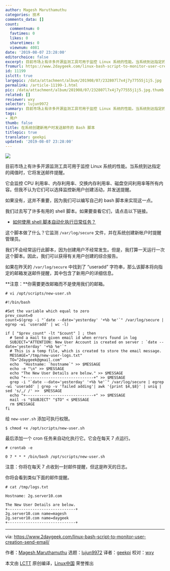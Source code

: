 ```yaml
---
author: Magesh Maruthamuthu
categories: 技术
comments_data: []
count:
  commentnum: 0
  favtimes: 0
  likes: 0
  sharetimes: 0
  viewnum: 4081
date: '2019-08-07 23:28:00'
editorchoice: false
excerpt: 目前市场上有许多开源监测工具可用于监控 Linux 系统的性能。当系统到达指定的阈值时，它将发送邮件提醒。但我不认为它们可以选择监控新用户创建活动，并发送提醒。
fromurl: https://www.2daygeek.com/linux-bash-script-to-monitor-user-creation-send-email/
id: 11199
islctt: true
largepic: /data/attachment/album/201908/07/232807l7x4j7y77555j1j5.jpg
permalink: /article-11199-1.html
pic: /data/attachment/album/201908/07/232807l7x4j7y77555j1j5.jpg.thumb.jpg
related: []
reviewer: wxy
selector: lujun9972
summary: 目前市场上有许多开源监测工具可用于监控 Linux 系统的性能。当系统到达指定的阈值时，它将发送邮件提醒。但我不认为它们可以选择监控新用户创建活动，并发送提醒。
tags:
- 用户
thumb: false
title: 在系统创建新用户时发送邮件的 Bash 脚本
titlepic: true
translator: geekpi
updated: '2019-08-07 23:28:00'
---
```


![](/data/attachment/album/201908/07/232807l7x4j7y77555j1j5.jpg)


目前市场上有许多开源监测工具可用于监控 Linux 系统的性能。当系统到达指定的阈值时，它将发送邮件提醒。


它会监控 CPU 利用率、内存利用率、交换内存利用率、磁盘空间利用率等所有内容。但我不认为它们可以选择监控新用户创建活动，并发送提醒。


如果没有，这并不重要，因为我们可以编写自己的 bash 脚本来实现这一点。


我们过去写了许多有用的 shell 脚本。如果要查看它们，请点击以下链接。


* [如何使用 shell 脚本自动化执行日常任务？](https://www.2daygeek.com/category/shell-script/)


这个脚本做了什么？它监测 `/var/log/secure` 文件，并在系统创建新帐户时提醒管理员。


我们不会经常运行此脚本，因为创建用户不经常发生。但是，我打算一天运行一次这个脚本。因此，我们可以获得有关用户创建的综合报告。


如果在昨天的 `/var/log/secure` 中找到了 “useradd” 字符串，那么该脚本将向指定的邮箱发送邮件提醒，其中包含了新用户的详细信息。


**注意：**你需要更改邮箱而不是使用我们的邮箱。



```
# vi /opt/scripts/new-user.sh
```


```
#!/bin/bash

#Set the variable which equal to zero
prev_count=0
count=$(grep -i "`date --date='yesterday' '+%b %e'`" /var/log/secure | egrep -wi 'useradd' | wc -l)

if [ "$prev_count" -lt "$count" ] ; then
  # Send a mail to given email id when errors found in log
  SUBJECT="ATTENTION: New User Account is created on server : `date --date='yesterday' '+%b %e'`"
  # This is a temp file, which is created to store the email message.
  MESSAGE="/tmp/new-user-logs.txt"
  TO="2daygeek@gmail.com"
  echo  "Hostname: `hostname`" >> $MESSAGE
  echo -e "\n" >> $MESSAGE
  echo "The New User Details are below." >> $MESSAGE
  echo "+------------------------------+" >> $MESSAGE
  grep -i "`date --date='yesterday' '+%b %e'`" /var/log/secure | egrep -wi 'useradd' | grep -v 'failed adding'| awk '{print $4,$8}' | uniq | sed 's/,/ /' >>  $MESSAGE
  echo "+------------------------------+" >> $MESSAGE
  mail -s "$SUBJECT" "$TO" < $MESSAGE
  rm $MESSAGE
fi
```

给 `new-user.sh` 添加可执行权限。



```
$ chmod +x /opt/scripts/new-user.sh
```

最后添加一个 cron 任务来自动化执行它。它会在每天 7 点运行。



```
# crontab -e

0 7 * * * /bin/bash /opt/scripts/new-user.sh
```

注意：你将在每天 7 点收到一封邮件提醒，但这是昨天的日志。


你将会看到类似下面的邮件提醒。



```
# cat /tmp/logs.txt

Hostname: 2g.server10.com

The New User Details are below.
+------------------------------+
2g.server10.com name=magesh
2g.server10.com name=daygeek
+------------------------------+
```



---


via: <https://www.2daygeek.com/linux-bash-script-to-monitor-user-creation-send-email/>


作者：[Magesh Maruthamuthu](https://www.2daygeek.com/author/magesh/) 选题：[lujun9972](https://github.com/lujun9972) 译者：[geekpi](https://github.com/geekpi) 校对：[wxy](https://github.com/wxy)


本文由 [LCTT](https://github.com/LCTT/TranslateProject) 原创编译，[Linux中国](https://linux.cn/) 荣誉推出